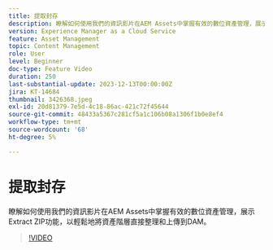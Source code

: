 ```yaml
---
title: 提取封存
description: 瞭解如何使用我們的資訊影片在AEM Assets中掌握有效的數位資產管理，展示Extract ZIP功能，以輕鬆地將資產階層直接整理和上傳到DAM。
version: Experience Manager as a Cloud Service
feature: Asset Management
topic: Content Management
role: User
level: Beginner
doc-type: Feature Video
duration: 250
last-substantial-update: 2023-12-13T00:00:00Z
jira: KT-14684
thumbnail: 3426368.jpeg
exl-id: 20d81379-7e5d-4c18-86ac-421c72f45644
source-git-commit: 48433a5367c281cf5a1c106b08a1306f1b0e8ef4
workflow-type: tm+mt
source-wordcount: '68'
ht-degree: 5%

---
```


# 提取封存

瞭解如何使用我們的資訊影片在AEM Assets中掌握有效的數位資產管理，展示Extract ZIP功能，以輕鬆地將資產階層直接整理和上傳到DAM。

>[!VIDEO](https://video.tv.adobe.com/v/3426368/?learn=on)
